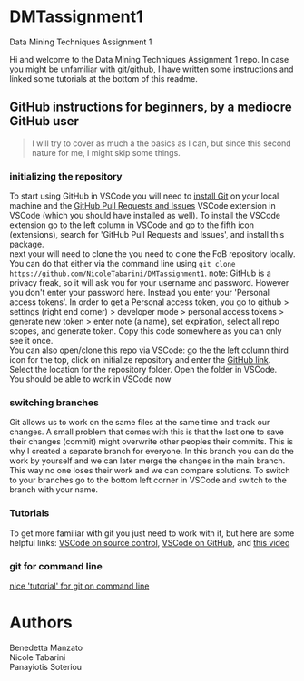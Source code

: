 # DMTassignment1

Data Mining Techniques Assignment 1 

Hi and welcome to the Data Mining Techniques Assignment 1 repo. In case you might be unfamiliar with git/github, I have written some instructions and linked some tutorials at the bottom of this readme. 


## GitHub instructions for beginners, by a mediocre GitHub user

> I will try to cover as much a the basics as I can, but since this second nature for me, I might skip some things.

### initializing the repository
To start using GitHub in VSCode you will need to [install Git](https://git-scm.com/downloads) on your local machine and the [GitHub Pull Requests and Issues](https://marketplace.visualstudio.com/items?itemName=GitHub.vscode-pull-request-github) VSCode extension in VSCode (which you should have installed as well). To install the VSCode extension go to the left column in VSCode and go to the fifth icon (extensions), search for 'GitHub Pull Requests and Issues', and install this package.  
next your will need to clone the you need to clone the FoB repository locally. You can do that either via the command line using `git clone https://github.com/NicoleTabarini/DMTassignment1`. note: GitHub is a privacy freak, so it will ask you for your username and password. However you don't enter your password here. Instead you enter your 'Personal access tokens'. In order to get a Personal access token, you go to github > settings (right end corner) > developer mode > personal access tokens > generate new token > enter note (a name), set expiration, select all repo scopes, and generate token. Copy this code somewhere as you can only see it once.  
You can also open/clone this repo via VSCode: go the the left column third icon for the top, click on initialize repository and enter the [GitHub link](https://github.com/NicoleTabarini/DMTassignment1). Select the location for the repository folder. Open the folder in VSCode.  
You should be able to work in VSCode now

### switching branches
Git allows us to work on the same files at the same time and track our changes. A small problem that comes with this is that the last one to save their changes (commit) might overwrite other peoples their commits. This is why I created a separate branch for everyone. In this branch you can do the work by yourself and we can later merge the changes in the main branch. This way no one loses their work and we can compare solutions. To switch to your branches go to the bottom left corner in VSCode and switch to the branch with your name.

### Tutorials

To get more familiar with git you just need to work with it, but here are some helpful links: [VSCode on source control](https://code.visualstudio.com/docs/editor/versioncontrol), [VSCode on GitHub](https://code.visualstudio.com/docs/editor/github), and [this video](https://www.youtube.com/watch?v=F2DBSH2VoHQ&ab_channel=Ihatetomatoes)

### git for command line 
[nice 'tutorial' for git on command line](https://docs.gitlab.com/ee/gitlab-basics/start-using-git.html)

# Authors 
Benedetta  Manzato  
Nicole Tabarini   
Panayiotis Soteriou   
